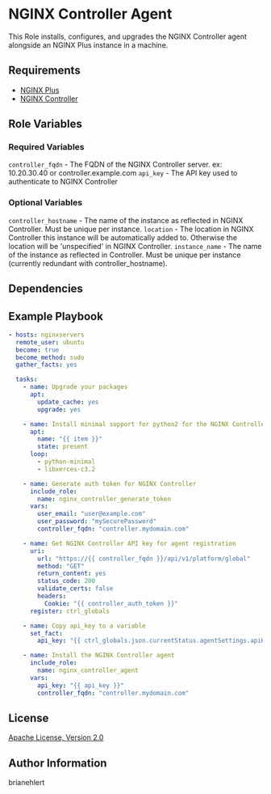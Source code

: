 NGINX Controller Agent
======================

This Role installs, configures, and upgrades the NGINX Controller agent alongside an NGINX Plus instance in a machine.

Requirements
------------

*   [NGINX Plus](https://www.nginx.com/products/nginx/)
*   [NGINX Controller](https://www.nginx.com/products/nginx-controller/)

Role Variables
--------------

### Required Variables


`controller_fqdn` - The FQDN of the NGINX Controller server. ex: 10.20.30.40 or controller.example.com
`api_key` - The API key used to authenticate to NGINX Controller

### Optional Variables

`controller_hostname` - The name of the instance as reflected in NGINX Controller. Must be unique per instance.
`location` - The location in NGINX Controller this instance will be automatically added to. Otherwise the location will be 'unspecified' in NGINX Controller.
`instance_name` - The name of the instance as reflected in Controller. Must be unique per instance (currently redundant with controller_hostname).

Dependencies
------------

Example Playbook
----------------

```yaml
- hosts: nginxservers
  remote_user: ubuntu
  become: true
  become_method: sudo
  gather_facts: yes

  tasks:
    - name: Upgrade your packages
      apt:
        update_cache: yes
        upgrade: yes

    - name: Install minimal support for python2 for the NGINX Controller agent install script
      apt:
        name: "{{ item }}"
        state: present
      loop:
        - python-minimal
        - libxerces-c3.2

    - name: Generate auth token for NGINX Controller
      include_role:
        name: nginx_controller_generate_token
      vars:
        user_email: "user@example.com"
        user_password: "mySecurePassword"
        controller_fqdn: "controller.mydomain.com"

    - name: Get NGINX Controller API key for agent registration
      uri:
        url: "https://{{ controller_fqdn }}/api/v1/platform/global"
        method: "GET"
        return_content: yes
        status_code: 200
        validate_certs: false
        headers:
          Cookie: "{{ controller_auth_token }}"
      register: ctrl_globals

    - name: Copy api_key to a variable
      set_fact:
        api_key: "{{ ctrl_globals.json.currentStatus.agentSettings.apiKey }}"

    - name: Install the NGINX Controller agent
      include_role:
        name: nginx_controller_agent
      vars:
        api_key: "{{ api_key }}"
        controller_fqdn: "controller.mydomain.com"
```

License
-------

[Apache License, Version 2.0](./LICENSE)

Author Information
------------------

brianehlert
